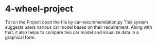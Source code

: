 # 4-wheel-project

To run the Project open the file by car-recommendation.py 
This system suggests users various car model based on their requirement. Along with that, it also helps to compare two car model and visualize data in a graphical form.
